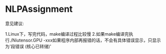 # NLPAssignment



意见建议:

1.Linux下，写完代码，make编译过程比较慢
2.如果make编译完执行./Niutensor.GPU -xxx如果程序内部再报错的话，不会有具体错误显示，只显示为'段错误 (核心已转储)'
